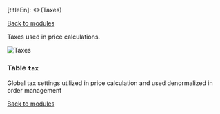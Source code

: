 [titleEn]: <>(Taxes)

[Back to modules](./../10-modules.md)

Taxes used in price calculations.

![Taxes](./dist/erd-shopware-core-system-tax.png)


### Table `tax`

Global tax settings utilized in price calculation and used denormalized in order management


[Back to modules](./../10-modules.md)
